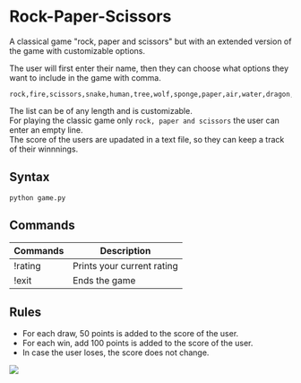 #  Rock-Paper-Scissors
A classical game "rock, paper and scissors" but with an extended version of the game with customizable options. </br>

The user will first enter their name, then they can choose what options they want to include in the game with comma.
```
rock,fire,scissors,snake,human,tree,wolf,sponge,paper,air,water,dragon,devil,lightning,gun
```
The list can be of any length and is customizable. </br>
For playing the classic game only `rock, paper and scissors` the user can enter an empty line.</br>
The score of the users are upadated in a text file, so they can keep a track of their winnnings.


## Syntax
```
python game.py
```
## Commands


|**Commands**|         **Description**        | 
| ------------- | --------------------------- | 
| !rating       | Prints your current rating  | 
| !exit         | Ends the game               |  

## Rules
- For each draw, 50 points is added to the score of the user.  
- For each win, add 100 points is added to the score of the user. 
- In case the user loses, the score does not change.
<img src="https://i.imgur.com/Ovj1WST.jpg"/>

